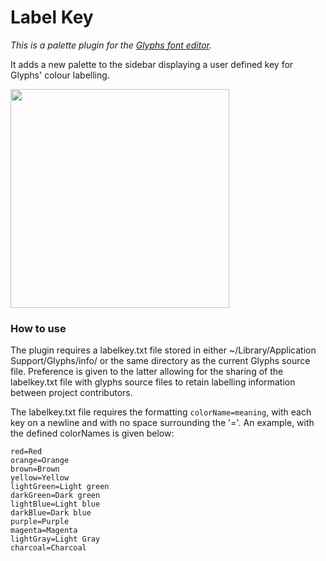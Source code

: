 # Label Key
*This is a palette plugin for the [Glyphs font editor](http://glyphsapp.com/).*
  
It adds a new palette to the sidebar displaying a user defined key for Glyphs' colour labelling. 

<img src="https://github.com/RobertPratley/labelKey/blob/master/images/labelKeyExample.png" width="350"/>


### How to use

The plugin requires a labelkey.txt file stored in either ~/Library/Application Support/Glyphs/info/ or the same directory as the current Glyphs source file. Preference is given to the latter allowing for the sharing of the labelkey.txt file with glyphs source files to retain labelling information between project contributors. 

The labelkey.txt file requires the formatting `colorName=meaning`, with each key on a newline and with no space surrounding the '='. An example, with the defined colorNames is given below:

```
red=Red
orange=Orange
brown=Brown
yellow=Yellow
lightGreen=Light green
darkGreen=Dark green
lightBlue=Light blue
darkBlue=Dark blue
purple=Purple
magenta=Magenta
lightGray=Light Gray
charcoal=Charcoal
```
